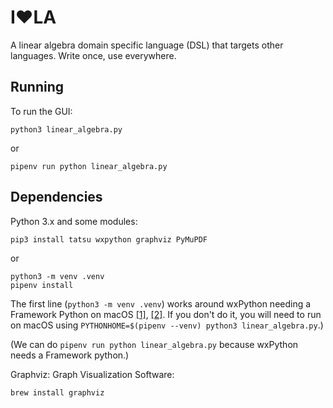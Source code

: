 # I❤️LA

A linear algebra domain specific language (DSL) that targets other languages. Write once, use everywhere.

## Running

To run the GUI:

    python3 linear_algebra.py

or

    pipenv run python linear_algebra.py

## Dependencies

Python 3.x and some modules:

    pip3 install tatsu wxpython graphviz PyMuPDF

or

    python3 -m venv .venv
    pipenv install

The first line (`python3 -m venv .venv`) works around wxPython needing a Framework Python on macOS [[1]](https://wiki.wxpython.org/wxPythonVirtualenvOnMac), [[2]](https://github.com/pypa/pipenv/issues/15). If you don't do it, you will need to run on macOS using `PYTHONHOME=$(pipenv --venv) python3 linear_algebra.py`.)

(We can do `pipenv run python linear_algebra.py` because wxPython needs a Framework python.)



Graphviz: Graph Visualization Software:

    brew install graphviz
